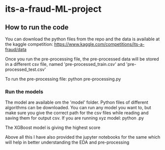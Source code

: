 # its-a-fraud-ML-project

## How to run the code
You can download the python files from the repo and the data
is available at the kaggle competition: https://www.kaggle.com/competitions/its-a-fraud/data

Once you run the pre-processing file, the pre-processed data will be stored in a different csv file,
named 'pre-processed_train.csv' and 'pre-processed_test.csv'

To run the pre-processing file: python pre-processing.py

### Run the models
The model are available om the 'model' folder. Python files of different algorithms can be downloaded.
You can run any model you want to, but make sure you give the correct path for the csv files while reading and saving them for output csv.
If you are running xyz model: python <filename>.py

The XGBoost model is giving the highest score

Above all this I have also provided the jupyter notebooks for the same which will help in better understanding the EDA and pre-processing
